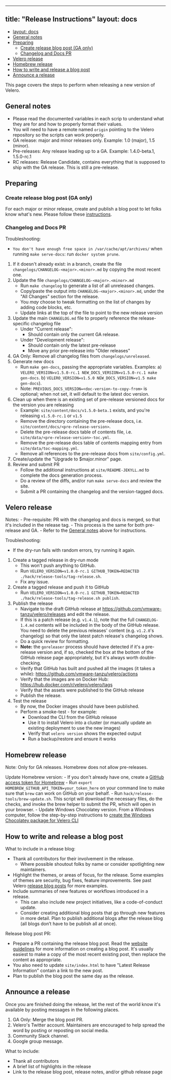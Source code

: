 
---
title: "Release Instructions"
layout: docs
---
- [layout: docs](#layout-docs)
- [General notes](#general-notes)
- [Preparing](#preparing)
  - [Create release blog post (GA only)](#create-release-blog-post-ga-only)
  - [Changelog and Docs PR](#changelog-and-docs-pr)
- [Velero release](#velero-release)
- [Homebrew release](#homebrew-release)
- [How to write and release a blog post](#how-to-write-and-release-a-blog-post)
- [Announce a release](#announce-a-release)

This page covers the steps to perform when releasing a new version of Velero.

## General notes
- Please read the documented variables in each scrip to understand what they are for and how to properly format their values.
- You will need to have a remote named `origin` pointing to the Velero repository so the scripts can work properly.
- GA release: major and minor releases only. Example: 1.0 (major), 1.5 (minor).
- Pre-releases: Any release leading up to a GA. Example: 1.4.0-beta.1, 1.5.0-rc.1
- RC releases: Release Candidate, contains everything that is supposed to ship with the GA release. This is still a pre-release.

## Preparing

### Create release blog post (GA only)
For each major or minor release, create and publish a blog post to let folks know what's new. Please follow these [instructions](Instructions-to-write-and-release-a-blog-post).

### Changelog and Docs PR
Troubleshooting:
- `You don't have enough free space in /var/cache/apt/archives/` when running `make serve-docs`: run `docker system prune`.

1.  If it doesn't already exist: in a branch, create the file `changelogs/CHANGELOG-<major>.<minor>.md` by copying the most recent one.
2.  Update the file `changelogs/CHANGELOG-<major>.<minor>.md`
	- Run `make changelog` to generate a list of all unreleased changes.
    - Copy/paste the output into `CHANGELOG-<major>.<minor>.md`, under the "All Changes" section for the release. 
	- You *may* choose to tweak formatting on the list of changes by adding code blocks, etc.
	- 	Update links at the top of the file to point to the new release version
3.  Update the main `CHANGELOG.md` file to properly reference the release-specific changelog file
	- Under "Current release": 
	    - Should contain only the current GA release.
    - Under "Development release": 
	    - Should contain only the latest pre-release
	    - Move any prior pre-release into "Older releases"
4. GA Only: Remove all changelog files from `changelogs/unreleased`.
5. Generate new docs
	- Run `make gen-docs`, passing the appropriate variables. Examples:
		a) `VELERO_VERSION=v1.5.0-rc.1 NEW_DOCS_VERSION=v1.5.0-rc.1 make gen-docs`.
		b) `VELERO_VERSION=v1.5.0 NEW_DOCS_VERSION=v1.5 make gen-docs`).
	- Note: `PREVIOUS_DOCS_VERSION=<doc-version-to-copy-from>` is optional; when not set, it will default to the latest doc version.
6. Clean up when there is an existing set of pre-release versioned docs for the version you are releasing
	- Example: `site/content/docs/v1.5.0-beta.1` exists, and you're releasing `v1.5.0-rc.1` or `v1.5`
    - Remove the directory containing the pre-release docs, i.e. `site/content/docs/<pre-release-version>`.
    - Delete the pre-release docs table of contents file, i.e. `site/data/<pre-release-version>-toc.yml`.
    - Remove the pre-release docs table of contents mapping entry from `site/data/toc-mapping.yml`.
    - Remove all references to the pre-release docs from `site/config.yml`.
7. Create/update the "Upgrade to $major.minor" page.
8. Review and submit PR
	- Follow the additional instructions at `site/README-JEKYLL.md` to complete the docs generation process.
	- Do a review of the diffs, and/or run `make serve-docs` and review the site.
	- Submit a PR containing the changelog and the version-tagged docs.

## Velero release
Notes: 
	- Pre-requisite: PR with the changelog and docs is merged, so that it's included in the release tag.
	- This process is the same for both pre-release and GA.
	- Refer to the [General notes](general-notes) above for instructions.

Troubleshooting:
- If the dry-run fails with random errors, try running it again.

1.  Create a tagged release in dry-run mode
	- This won't push anything to GitHub.
	- Run `VELERO_VERSION=v1.0.0-rc.1 GITHUB_TOKEN=REDACTED ./hack/release-tools/tag-release.sh`.
	- Fix any issue.
2. Create a tagged release and push it to GitHub
	- Run `VELERO_VERSION=v1.0.0-rc.1 GITHUB_TOKEN=REDACTED ./hack/release-tools/tag-release.sh publish`.
3. Publish the release
	- Navigate to the draft GitHub release at https://github.com/vmware-tanzu/velero/releases and edit the release.
	- If this is a patch release (e.g. `v1.4.1`), note that the full `CHANGELOG-1.4.md` contents will be included in the body of the GitHub release. You need to delete the previous releases' content (e.g. `v1.2.0`'s changelog) so that only the latest patch release's changelog shows.
	- Do a quick review for formatting. 
	- **Note:** the `goreleaser` process should have detected if it's a pre-release version and, if so, checked the box at the bottom of the GitHub release page appropriately, but it's always worth double-checking.
	- Verify that GitHub has built and pushed all the images (it takes a while): https://github.com/vmware-tanzu/velero/actions
	- Verify that the images are on Docker Hub: https://hub.docker.com/r/velero/velero/tags
	- Verify that the assets were published to the GitHub release
	- Publish the release.
4.  Test the release
	- By now, the Docker images should have been published. 
	- Perform a smoke-test - for example:
		- Download the CLI from the GitHub release
	    - Use it to install Velero into a cluster (or manually update an existing deployment to use the new images)
	    - Verify that `velero version` shows the expected output
	    - Run a backup/restore and ensure it works

## Homebrew release
Note: Only for GA releases. Homebrew does not allow pre-releases.

Update Homebrew version:
	- If you don't already have one, create a [GitHub access token for Homebrew](https://github.com/settings/tokens/new?scopes=gist,public_repo&description=Homebrew)
	- Run `export HOMEBREW_GITHUB_API_TOKEN=your_token_here` on your command line to make sure that `brew` can work on GitHub on your behalf.
	- Run `hack/release-tools/brew-update.sh`. This script will download the necessary files, do the checks, and invoke the brew helper to submit the PR, which will open in your browser.
	- Update Windows Chocolatey version. From a Windows computer, follow the step-by-step instructions to [create the Windows Chocolatey package for Velero CLI](https://github.com/adamrushuk/velero-choco/blob/main/README.md)

## How to write and release a blog post
What to include in a release blog:
* Thank all contributors for their involvement in the release.
  * Where possible shoutout folks by name or consider spotlighting new maintainers.
* Highlight the themes, or areas of focus, for the release. Some examples of themes are security, bug fixes, feature improvements. See past Velero [release blog posts][1] for more examples.
* Include summaries of new features or workflows introduced in a release.
  * This can also include new project initiatives, like a code-of-conduct update.
  * Consider creating additional blog posts that go through new features in more detail. Plan to publish additional blogs after the release blog (all blogs don’t have to be publish all at once).

Release blog post PR:
* Prepare a PR containing the release blog post. Read the [website guidelines][2] for more information on creating a blog post. It's usually easiest to make a copy of the most recent existing post, then replace the content as appropriate.
* You also need to update `site/index.html` to have "Latest Release Information" contain a link to the new post.
* Plan to publish the blog post the same day as the release.

## Announce a release

Once you are finished doing the release, let the rest of the world know it's available by posting messages in the following places.
1.  GA Only: Merge the blog post PR.
2. Velero's Twitter account. Maintainers are encouraged to help spread the word by posting or reposting on social media.
3. Community Slack channel.
4. Google group message.

What to include:
* Thank all contributors
* A brief list of highlights in the release
* Link to the release blog post, release notes, and/or github release page

[1]: https://velero.io/blog
[2]: website-guidelines.md
